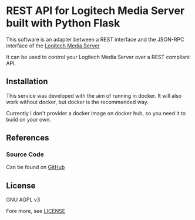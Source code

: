 # REST API for Logitech Media Server built with Python Flask

This software is an adapter between a REST interface
and the JSON-RPC interface of the [Logitech Media Server](https://github.com/Logitech/slimserver)

It can be used to control your Logitech Media Server over a REST compliant API.

## Installation
This service was developed with the aim of running in docker.
It will also work without docker, but docker is the recommended way.

Currently I don't provider a docker image on docker hub, so you
need it to build on your own.

## References

### Source Code
Can be found on [GitHub](https://github.com/kettenbach-it/logitech-media-server-flask-rest-api)



## License
GNU AGPL v3

Fore more, see [LICENSE](LICENSE)
